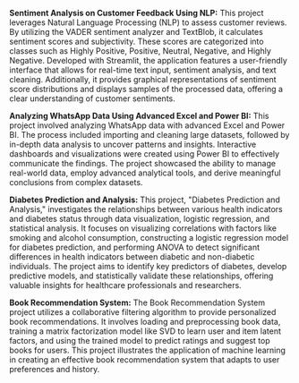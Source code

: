 **Sentiment Analysis on Customer Feedback Using NLP:** This project leverages Natural Language Processing (NLP) to assess customer reviews. By utilizing the VADER sentiment analyzer and TextBlob, it calculates sentiment scores and subjectivity. These scores are categorized into classes such as Highly Positive, Positive, Neutral, Negative, and Highly Negative. Developed with Streamlit, the application features a user-friendly interface that allows for real-time text input, sentiment analysis, and text cleaning. Additionally, it provides graphical representations of sentiment score distributions and displays samples of the processed data, offering a clear understanding of customer sentiments.

**Analyzing WhatsApp Data Using Advanced Excel and Power BI:** This project involved analyzing WhatsApp data with advanced Excel and Power BI. The process included importing and cleaning large datasets, followed by in-depth data analysis to uncover patterns and insights. Interactive dashboards and visualizations were created using Power BI to effectively communicate the findings. The project showcased the ability to manage real-world data, employ advanced analytical tools, and derive meaningful conclusions from complex datasets.

**Diabetes Prediction and Analysis:** This project, "Diabetes Prediction and Analysis," investigates the relationships between various health indicators and diabetes status through data visualization, logistic regression, and statistical analysis. It focuses on visualizing correlations with factors like smoking and alcohol consumption, constructing a logistic regression model for diabetes prediction, and performing ANOVA to detect significant differences in health indicators between diabetic and non-diabetic individuals. The project aims to identify key predictors of diabetes, develop predictive models, and statistically validate these relationships, offering valuable insights for healthcare professionals and researchers.

**Book Recommendation System:** The Book Recommendation System project utilizes a collaborative filtering algorithm to provide personalized book recommendations. It involves loading and preprocessing book data, training a matrix factorization model like SVD to learn user and item latent factors, and using the trained model to predict ratings and suggest top books for users. This project illustrates the application of machine learning in creating an effective book recommendation system that adapts to user preferences and history.
